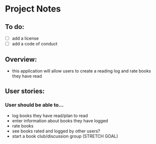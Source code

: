 # Project Notes 

## To do:
- [ ] add a license
- [ ] add a code of conduct 

## Overview: 
- this application will allow users to create a reading log and rate books they have read 

## User stories: 
### User should be able to... 
- log books they have read/plan to read 
- enter information about books they have logged
- rate books 
- see books rated and logged by other users? 
- start a book club/discussion group (STRETCH GOAL)